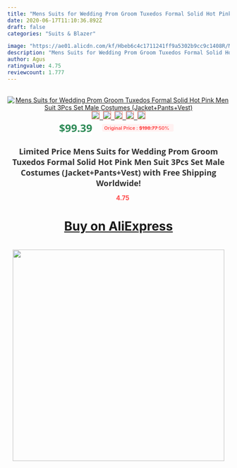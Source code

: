```yaml
---
title: "Mens Suits for Wedding Prom Groom Tuxedos Formal Solid Hot Pink Men Suit 3Pcs Set Male Costumes (Jacket+Pants+Vest)"
date: 2020-06-17T11:10:36.892Z
draft: false
categories: "Suits & Blazer"

image: "https://ae01.alicdn.com/kf/Hbeb6c4c1711241ff9a5302b9cc9c1408R/Mens-Suits-for-Wedding-Prom-Groom-Tuxedos-Formal-Solid-Hot-Pink-Men-Suit-3Pcs-Set-Male.jpg"
description: "Mens Suits for Wedding Prom Groom Tuxedos Formal Solid Hot Pink Men Suit 3Pcs Set Male Costumes (Jacket+Pants+Vest)"
author: Agus
ratingvalue: 4.75
reviewcount: 1.777
---
```

<br>
<div style="text-align: center;">
<a href="https://s.click.aliexpress.com/e/_9ynZU1" target="_blank" rel="nofollow noopener noreferrer"><img alt="Mens Suits for Wedding Prom Groom Tuxedos Formal Solid Hot Pink Men Suit 3Pcs Set Male Costumes (Jacket+Pants+Vest)" class="magnifier-image" src="https://ae01.alicdn.com/kf/Hbeb6c4c1711241ff9a5302b9cc9c1408R/Mens-Suits-for-Wedding-Prom-Groom-Tuxedos-Formal-Solid-Hot-Pink-Men-Suit-3Pcs-Set-Male.jpg_640x640.jpg">
<br>
<img style="border:1px solid salmon" src="https://ae01.alicdn.com/kf/Hbeb6c4c1711241ff9a5302b9cc9c1408R/Mens-Suits-for-Wedding-Prom-Groom-Tuxedos-Formal-Solid-Hot-Pink-Men-Suit-3Pcs-Set-Male.jpg_120x120.jpg">&nbsp;&nbsp;<img style="border:1px solid salmon" src="https://ae01.alicdn.com/kf/Hdd2ab9bd398041d281eb0320bd0cb9bdG/Mens-Suits-for-Wedding-Prom-Groom-Tuxedos-Formal-Solid-Hot-Pink-Men-Suit-3Pcs-Set-Male.jpg_120x120.jpg">&nbsp;&nbsp;<img style="border:1px solid salmon" src="https://ae01.alicdn.com/kf/H3c389e20349749b9949dc4cfcbe0094fL/Mens-Suits-for-Wedding-Prom-Groom-Tuxedos-Formal-Solid-Hot-Pink-Men-Suit-3Pcs-Set-Male.jpg_120x120.jpg">&nbsp;&nbsp;<img style="border:1px solid salmon" src="https://ae01.alicdn.com/kf/H4b2a06ea94d544f4b92394acb3fb0146T/Mens-Suits-for-Wedding-Prom-Groom-Tuxedos-Formal-Solid-Hot-Pink-Men-Suit-3Pcs-Set-Male.jpg_120x120.jpg">&nbsp;&nbsp;<img style="border:1px solid salmon" src="https://ae01.alicdn.com/kf/He4a164a4718f4187baed96c4b3348f47n/Mens-Suits-for-Wedding-Prom-Groom-Tuxedos-Formal-Solid-Hot-Pink-Men-Suit-3Pcs-Set-Male.jpg_120x120.jpg"></a></div><br0>
<div style="text-align: center;"><span style="background-color: white; border: 0px; box-sizing: border-box; color: seagreen; display: inline-block; font-family: &quot;open sans&quot; , &quot;arial&quot; , &quot;helvetica&quot; , sans-serif , &quot;heiti&quot;; font-size: 24px; font-stretch: inherit; font-weight: 700; line-height: inherit; margin: 0px 10px 0px 0px; padding: 0px; vertical-align: middle;">$99.39 </span>
<span style="background: rgb(255 , 241 , 241); border-radius: 3px; border: 0px; box-sizing: border-box; color: #ff4747; display: inline-block; font-family: inherit; font-size: 12px; font-stretch: inherit; font-style: inherit; font-variant: inherit; font-weight: 600; line-height: inherit; margin: 0px; padding: 2px 5px; transform: scale(0.9); vertical-align: middle;">Original Price : <b style="text-decoration: line-through;">$198.77 </b> 50%&nbsp;&nbsp;</span></div>
<h1 style="color: #333333; display: inline-block; font-family: &quot;open sans&quot; , &quot;arial&quot; , &quot;helvetica&quot; , sans-serif , &quot;heiti&quot;; font-size: 18px; font-stretch: inherit; font-weight: 700; text-align: center;">Limited Price Mens Suits for Wedding Prom Groom Tuxedos Formal Solid Hot Pink Men Suit 3Pcs Set Male Costumes (Jacket+Pants+Vest) with Free Shipping Worldwide!</h1>
<div style="color: #ff4747; text-align: center;">
<img src="https://4.bp.blogspot.com/-M0ZcTcb-5uY/XleCXlxnR4I/AAAAAAAAAEc/OrjgMkXV1oMQFaCRZj5HQwOCBcu3w1FegCPcBGAYYCw/s1600/star.png" style="height: 15px;">&nbsp;<b>4.75</b></div>
<div class="button_cont" align="center"><a class="buynow_a" href="https://s.click.aliexpress.com/e/_9ynZU1" target="_blank" rel="nofollow noopener noreferrer"><H1>Buy on AliExpress</H1></a></div><br>
<div class="separator" style="clear: both; text-align: center;">
<img src="https://lh3.googleusercontent.com/-pTy5HemUv9M/XlePHvY0dAI/AAAAAAAAAE4/0nX5iRUoIWY8eMW9Dpxeirr157OZliDIgCLcBGAsYHQ/s1600/badge.gif" width="480">
</div>
